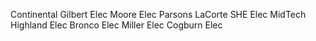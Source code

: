 Continental
Gilbert Elec
Moore Elec
Parsons
LaCorte
SHE Elec
MidTech
Highland Elec
Bronco Elec
Miller Elec
Cogburn Elec